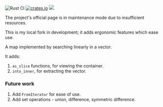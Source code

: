 ![Rust CI](https://github.com/contain-rs/linear-map/workflows/Rust/badge.svg?branch=master) [![crates.io](https://img.shields.io/crates/v/linear-map.svg)](https://crates.io/crates/linear-map) [![](https://docs.rs/linear-map/badge.svg)](https://docs.rs/linear-map)

The project's official page is in maintenance mode due to insufficient resources.

This is my local fork in development; it adds ergonomic features which ease use.

A map implemented by searching linearly in a vector.

It adds:

1. `as_slice` functions, for viewing the container.
2. `into_inner`, for extracting the vector.

### Future work

1. Add `FromIterator` for ease of use.
2. Add set operations - union, difference, symmetric difference.

